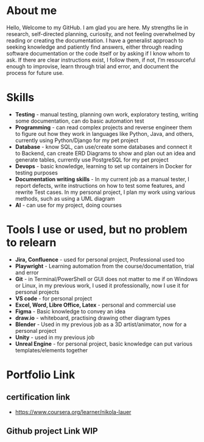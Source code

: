 # About me
Hello, Welcome to my GitHub. I am glad you are here.
My strengths lie in research, self-directed planning, curiosity, and not feeling overwhelmed by reading or creating the documentation. 
I have a generalist approach to seeking knowledge and patiently find answers, either through reading software documentation or the code itself or by asking if I know whom to ask. 
If there are clear instructions exist, I follow them, if not, I’m resourceful enough to improvise, learn through trial and error, and document the process for future use.

# Skills
- **Testing** - manual testing, planning own work, exploratory testing, writing some documentation, can do basic automation test
- **Programming** - can read complex projects and reverse engineer them to figure out how they work in languages like Python, Java, and others, currently using Python/Django for my pet project
- **Database** - know SQL, can use/create some databases and connect it to Backend, can create ERD Diagrams to show and plan out an idea and generate tables, currently use PostgreSQL for my pet project
- **Devops** - basic knowledge, learning to set up containers in Docker for testing purposes
- **Documentation writing skills** - In my current job as a manual tester, I report defects, write instructions on how to test some features, and rewrite Test cases. In my personal project, I plan my work using various methods, such as using a UML diagram
- **AI** - can use for my project, doing courses
   
# Tools I use or used, but no problem to relearn
- **Jira, Confluence** - used for personal project, Professional used too
- **Playwright** - Learning automation from the course/documentation, trial and error
- **Git** - in Terminal/PowerShell or GUI does not matter to me if on Windows or Linux, in my previous work, I used it professionally, now I use it for personal projects
- **VS code** - for personal project
- **Excel, Word, Libre Office, Latex** - personal and commercial use
- **Figma** - Basic knowledge to convey an idea
- **draw.io** - whiteboard, practising drawing other diagram types
- **Blender** - Used in my previous job as a 3D artist/animator, now for a  personal project
- **Unity** - used in my previous job
- **Unreal Engine** - for personal project, basic knowledge can put various templates/elements together

  
# Portfolio Link
## certification link
- https://www.coursera.org/learner/nikola-lauer

## Github project Link WIP

